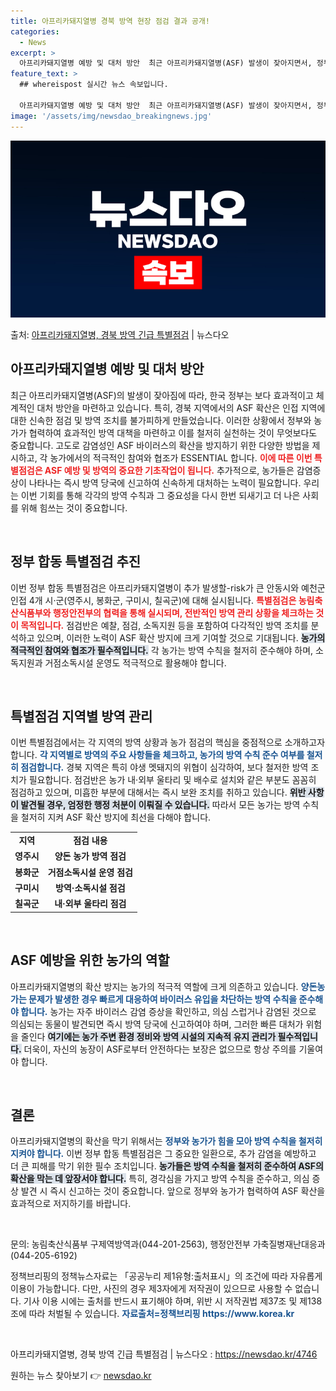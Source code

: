 ```yaml
---
title: 아프리카돼지열병 경북 방역 현장 점검 결과 공개!
categories:
  - News
excerpt: >
  아프리카돼지열병 예방 및 대처 방안  최근 아프리카돼지열병(ASF) 발생이 잦아지면서, 정부는 신속하고 철저…
feature_text: >
  ## whereispost 실시간 뉴스 속보입니다.

  아프리카돼지열병 예방 및 대처 방안  최근 아프리카돼지열병(ASF) 발생이 잦아지면서, 정부는 신속하고 철저…
image: '/assets/img/newsdao_breakingnews.jpg'
---
```


![뉴스다오 속보](/assets/img/newsdao_breakingnews.jpg)

<p>출처: <a href="https://newsdao.kr/4746" rel="dofollow">아프리카돼지열병, 경북 방역 긴급 특별점검</a> | 뉴스다오</p>

<h2 data-ke-size="size26">아프리카돼지열병 예방 및 대처 방안</h2>

<p data-ke-size="size16">최근 아프리카돼지열병(ASF)의 발생이 잦아짐에 따라, 한국 정부는 보다 효과적이고 체계적인 대처 방안을 마련하고 있습니다. 특히, 경북 지역에서의 ASF 확산은 인접 지역에 대한 신속한 점검 및 방역 조치를 불가피하게 만들었습니다. 이러한 상황에서 정부와 농가가 협력하여 효과적인 방역 대책을 마련하고 이를 철저히 실천하는 것이 무엇보다도 중요합니다. 고도로 감염성인 ASF 바이러스의 확산을 방지하기 위한 다양한 방법을 제시하고, 각 농가에서의 적극적인 참여와 협조가 ESSENTIAL 합니다. <b><span style="color: #ee2323;">이에 따른 이번 특별점검은 ASF 예방 및 방역의 중요한 기초작업이 됩니다.</span></b> 추가적으로, 농가들은 감염증상이 나타나는 즉시 방역 당국에 신고하여 신속하게 대처하는 노력이 필요합니다. 우리는 이번 기회를 통해 각각의 방역 수칙과 그 중요성을 다시 한번 되새기고 더 나은 사회를 위해 힘쓰는 것이 중요합니다. </p>

<p data-ke-size="size16">&nbsp;</p>

<h2 data-ke-size="size26">정부 합동 특별점검 추진</h2>

<p data-ke-size="size16">이번 정부 합동 특별점검은 아프리카돼지열병이 추가 발생할-risk가 큰 안동시와 예천군 인접 4개 시·군(영주시, 봉화군, 구미시, 칠곡군)에 대해 실시됩니다. <b><span style="color: #ee2323;">특별점검은 농림축산식품부와 행정안전부의 협력을 통해 실시되며, 전반적인 방역 관리 상황을 체크하는 것이 목적입니다.</span></b> 점검반은 예찰, 점검, 소독지원 등을 포함하여 다각적인 방역 조치를 분석하고 있으며, 이러한 노력이 ASF 확산 방지에 크게 기여할 것으로 기대됩니다. <b><span style="background-color: #21538527;">농가의 적극적인 참여와 협조가 필수적입니다.</span></b> 각 농가는 방역 수칙을 철저히 준수해야 하며, 소독지원과 거점소독시설 운영도 적극적으로 활용해야 합니다. </p>

<p data-ke-size="size16">&nbsp;</p>

<h2 data-ke-size="size26">특별점검 지역별 방역 관리</h2>

<p data-ke-size="size16">이번 특별점검에서는 각 지역의 방역 상황과 농가 점검의 핵심을 중점적으로 소개하고자 합니다. <b><span style="color: #1a5490;">각 지역별로 방역의 주요 사항들을 체크하고, 농가의 방역 수칙 준수 여부를 철저히 점검합니다.</span></b> 경북 지역은 특히 야생 멧돼지의 위협이 심각하여, 보다 철저한 방역 조치가 필요합니다. 점검반은 농가 내·외부 울타리 및 배수로 설치와 같은 부분도 꼼꼼히 점검하고 있으며, 미흡한 부분에 대해서는 즉시 보완 조치를 취하고 있습니다. <b><span style="background-color: #21538527;">위반 사항이 발견될 경우, 엄정한 행정 처분이 이뤄질 수 있습니다.</span></b> 따라서 모든 농가는 방역 수칙을 철저히 지켜 ASF 확산 방지에 최선을 다해야 합니다. </p>

<table>
    <tr>
        <td style="text-align: center; height: 17px;"><b>지역</b></td>
        <td style="text-align: center; height: 17px;"><b>점검 내용</b></td>
    </tr>
    <tr>
        <td style="text-align: center; height: 17px;"><b>영주시</b></td>
        <td style="text-align: center; height: 17px;"><b>양돈 농가 방역 점검</b></td>
    </tr>
    <tr>
        <td style="text-align: center; height: 17px;"><b>봉화군</b></td>
        <td style="text-align: center; height: 17px;"><b>거점소독시설 운영 점검</b></td>
    </tr>
    <tr>
        <td style="text-align: center; height: 17px;"><b>구미시</b></td>
        <td style="text-align: center; height: 17px;"><b>방역·소독시설 점검</b></td>
    </tr>
    <tr>
        <td style="text-align: center; height: 17px;"><b>칠곡군</b></td>
        <td style="text-align: center; height: 17px;"><b>내·외부 울타리 점검</b></td>
    </tr>
</table>

<p data-ke-size="size16">&nbsp;</p>

<h2 data-ke-size="size26">ASF 예방을 위한 농가의 역할</h2>

<p data-ke-size="size16">아프리카돼지열병의 확산 방지는 농가의 적극적 역할에 크게 의존하고 있습니다. <b><span style="color: #1a5490;">양돈농가는 문제가 발생한 경우 빠르게 대응하여 바이러스 유입을 차단하는 방역 수칙을 준수해야 합니다.</span></b> 농가는 자주 바이러스 감염 증상을 확인하고, 의심 스럽거나 감염된 것으로 의심되는 동물이 발견되면 즉시 방역 당국에 신고하여야 하며, 그러한 빠른 대처가 위험을 줄인다 <b><span style="background-color: #21538527;">여기에는 농가 주변 환경 정비와 방역 시설의 지속적 유지 관리가 필수적입니다.</span></b> 더욱이, 자신의 농장이 ASF로부터 안전하다는 보장은 없으므로 항상 주의를 기울여야 합니다. </p>

<p data-ke-size="size16">&nbsp;</p>

<h2 data-ke-size="size26">결론</h2>

<p data-ke-size="size16">아프리카돼지열병의 확산을 막기 위해서는 <b><span style="color: #1a5490;">정부와 농가가 힘을 모아 방역 수칙을 철저히 지켜야 합니다.</span></b> 이번 정부 합동 특별점검은 그 중요한 일환으로, 추가 감염을 예방하고 더 큰 피해를 막기 위한 필수 조치입니다. <b><span style="background-color: #21538527;">농가들은 방역 수칙을 철저히 준수하여 ASF의 확산을 막는 데 앞장서야 합니다.</span></b> 특히, 경각심을 가지고 방역 수칙을 준수하고, 의심 증상 발견 시 즉시 신고하는 것이 중요합니다. 앞으로 정부와 농가가 협력하여 ASF 확산을 효과적으로 저지하기를 바랍니다. </p>

<p data-ke-size="size16">&nbsp;</p>

<p data-ke-size="size16">문의: 농림축산식품부 구제역방역과(044-201-2563), 행정안전부 가축질병재난대응과(044-205-6192)</p>

<p data-ke-size="size16">정책브리핑의 정책뉴스자료는 「공공누리 제1유형:출처표시」의 조건에 따라 자유롭게 이용이 가능합니다. 다만, 사진의 경우 제3자에게 저작권이 있으므로 사용할 수 없습니다. 기사 이용 시에는 출처를 반드시 표기해야 하며, 위반 시 저작권법 제37조 및 제138조에 따라 처벌될 수 있습니다. <b><span style="color: #1a5490;">자료출처=정책브리핑 https://www.korea.kr</span></b></p>

<p data-ke-size="size16">&nbsp;</p>

<p data-ke-size="size16">아프리카돼지열병, 경북 방역 긴급 특별점검 | 뉴스다오  : <a href="https://newsdao.kr/4746">https://newsdao.kr/4746</a></p> 

원하는 뉴스 찾아보기 👉 <a href="https://newsdao.kr" rel="dofollow">newsdao.kr</a>


